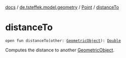 [docs](../../index.md) / [de.tsteffek.model.geometry](../index.md) / [Point](index.md) / [distanceTo](./distance-to.md)

# distanceTo

`open fun distanceTo(other: `[`GeometricObject`](../-geometric-object/index.md)`): `[`Double`](https://kotlinlang.org/api/latest/jvm/stdlib/kotlin/-double/index.html)

Computes the distance to another [GeometricObject](../-geometric-object/index.md).

